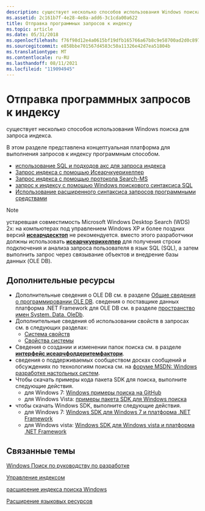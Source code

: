```yaml
---
description: существует несколько способов использования Windows поиска для запроса индекса.
ms.assetid: 2c161b7f-4e28-4e8a-add6-3c1cda00a622
title: Отправка программных запросов к индексу
ms.topic: article
ms.date: 05/31/2018
ms.openlocfilehash: f76f98d12e4a0615bf19dfb165766a67b8c9e58700ad2d0c897782e2a16ba9dc
ms.sourcegitcommit: e858bbe701567d4583c50a11326e42d7ea51804b
ms.translationtype: MT
ms.contentlocale: ru-RU
ms.lasthandoff: 08/11/2021
ms.locfileid: "119094945"
---
```

# <a name="querying-the-index-programmatically"></a>Отправка программных запросов к индексу

существует несколько способов использования Windows поиска для запроса индекса.

В этом разделе представлена концептуальная платформа для выполнения запросов к индексу программным способом.

-   [использование SQL и подходов акс для запроса индекса](using-sql-and-aqs-to-query-the-index.md)
-   [Запрос индекса с помощью Исеарчкуерихелпер](-search-3x-wds-qryidx-searchqueryhelper.md)
-   [Запрос индекса с помощью протокола Search-MS](-search-3x-wds-qryidx-searchms.md)
-   [запрос к индексу с помощью Windows поискового синтаксиса SQL](-search-sql-windowssearch-entry.md)
-   [Использование расширенного синтаксиса запросов программными средствами](-search-3x-advancedquerysyntax.md)

> [!Note]  
> устаревшая совместимость Microsoft Windows Desktop Search (WDS) 2x: на компьютерах под управлением Windows XP и более поздних версий [**исеарчдесктоп**](/previous-versions//aa965729(v=vs.85)) не рекомендуется. вместо этого разработчики должны использовать [**исеарчкуерихелпер**](/windows/win32/api/Searchapi/nn-searchapi-isearchqueryhelper) для получения строки подключения и анализа запроса пользователя в язык SQL (SQL), а затем выполнить запрос через связывание объектов и внедрение базы данных (OLE DB).

 

## <a name="additional-resources"></a>Дополнительные ресурсы

-   Дополнительные сведения о OLE DB см. в разделе [Общие сведения о программировании OLE DB](https://msdn.microsoft.com/library/Cc522830(v=VS.71).aspx). сведения о поставщике данных платформа .NET Framework для OLE DB см. в разделе [пространство имен System. Data. OleDb](/dotnet/api/system.data.oledb?view=dotnet-plat-ext-3.1).
-   Дополнительные сведения об использовании свойств в запросах см. в следующих разделах:
    -   [Система свойств](../properties/building-property-handlers.md)
    -   [Свойства системы](https://msdn.microsoft.com/library/bb763010(VS.85).aspx)
-   Сведения о создании и изменении папок поиска см. в разделе [**интерфейс исеарчфолдеритемфактори**](/windows/win32/api/shobjidl_core/nn-shobjidl_core-isearchfolderitemfactory).
-   сведения о поддерживаемых сообществом досках сообщений и обсуждениях по технологиям поиска см. на [форуме MSDN: Windows разработке настольных систем](https://social.msdn.microsoft.com/Forums/windowsdesktopsearchdevelopment/threads).
-   Чтобы скачать примеры кода пакета SDK для поиска, выполните следующие действия.
    -   для Windows 7: [Windows примеры поиска на GitHub](https://github.com/Microsoft/Windows-classic-samples/tree/master/Samples/Win7Samples/winui/WindowsSearch)
    -   для Windows Vista: [примеры пакета SDK для Windows поиска](https://www.microsoft.com/downloads/details.aspx?FamilyID=645300AE-5E7A-4CE7-95F0-49793F8F76E8)
-   чтобы скачать Windows SDK, выполните следующие действия.
    -   для Windows 7: [Windows SDK для Windows 7 и платформа .NET Framework](https://msdn.microsoft.com/windowsvista/bb980924.aspx)
    -   для Windows vista: [Windows SDK для Windows vista и платформа .NET Framework](https://www.microsoft.com/download/details.aspx?id=31950)

## <a name="related-topics"></a>Связанные темы

<dl> <dt>

[Windows Поиск по руководству по разработке](-search-developers-guide-entry-page.md)
</dt> <dt>

[Управление индексом](-search-3x-wds-mngidx-overview.md)
</dt> <dt>

[расширение индекса поиска Windows](-search-3x-wds-extidx-overview.md)
</dt> <dt>

[Расширение языковых ресурсов](extending-language-resources-in-windows-search.md)
</dt> </dl>

 

 

